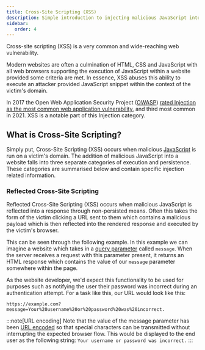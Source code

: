 ```yaml
---
title: Cross-Site Scripting (XSS)
description: Simple introduction to injecting malicious JavaScript into a website
sidebar:
   order: 4
---
```


Cross-site scripting (XSS) is a very common and wide-reaching web vulnerability.

Modern websites are often a culmination of HTML, CSS and JavaScript with all web browsers supporting the execution of JavaScript within a website provided some criteria are met. In essence, XSS abuses this ability to execute an attacker provided JavaScript snippet within the context of the victim's domain.

In 2017 the Open Web Application Security Project ([OWASP](https://owasp.org/)) [rated Injection as the most common web application vulnerability](https://owasp.org/www-project-top-ten/), and third most common in 2021. XSS is a notable part of this Injection category.

## What is Cross-Site Scripting?

Simply put, Cross-Site Scripting (XSS) occurs when malicious [JavaScript](https://developer.mozilla.org/en-US/docs/Web/JavaScript) is run on a victim's domain. The addition of malicious JavaScript into a website falls into three separate categories of execution and persistence. These categories are summarised below and contain specific injection related information.

### Reflected Cross-Site Scripting

Reflected Cross-Site Scripting (XSS) occurs when malicious JavaScript is reflected into a response through non-persisted means. Often this takes the form of the victim clicking a URL sent to them which contains a malicious payload which is then reflected into the rendered response and executed by the victim's browser.

This can be seen through the following example. In this example we can imagine a website which takes in a [query parameter](https://en.wikipedia.org/wiki/Query_string) called `message`. When the server receives a request with this parameter present, it returns an HTML response which contains the value of our `message` parameter somewhere within the page.

As the website developer, we'd expect this functionality to be used for purposes such as notifying the user their password was incorrect during an authentication attempt. For a task like this, our URL would look like this: 

```text
https://example.com?message=Your%20username%20or%20password%20was%20incorrect.
```

:::note[URL encoding]
Note that the value of the message parameter has been [URL encoded](https://www.w3schools.com/tags/ref_urlencode.ASP) so that special characters can be transmitted without interrupting the expected browser flow. This would be displayed to the end user as the following string: `Your username or password was incorrect.`
:::
